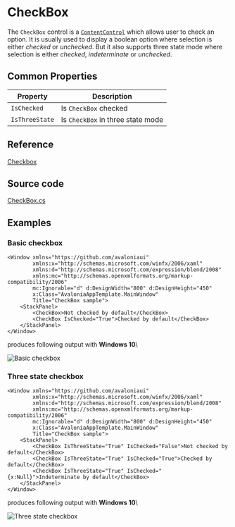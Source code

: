 # CheckBox

The `CheckBox` control is a [`ContentControl`](https://docs.avaloniaui.net/docs/controls/contentcontrol) which allows user to check an option. It is usually used to display a boolean option where selection is either _checked_ or _unchecked_. But it also supports three state mode where selection is either _checked_, _indeterminate_ or _unchecked_.

## Common Properties

| Property       | Description                       |
| -------------- | --------------------------------- |
| `IsChecked`    | Is `CheckBox` checked             |
| `IsThreeState` | Is `CheckBox` in three state mode |

## Reference

[Checkbox](http://reference.avaloniaui.net/api/Avalonia.Controls/CheckBox/)

## Source code

[CheckBox.cs](https://github.com/AvaloniaUI/Avalonia/blob/master/src/Avalonia.Controls/CheckBox.cs)

## Examples

### Basic checkbox

```markup
<Window xmlns="https://github.com/avaloniaui"
        xmlns:x="http://schemas.microsoft.com/winfx/2006/xaml"
        xmlns:d="http://schemas.microsoft.com/expression/blend/2008"
        xmlns:mc="http://schemas.openxmlformats.org/markup-compatibility/2006"
        mc:Ignorable="d" d:DesignWidth="800" d:DesignHeight="450"
        x:Class="AvaloniaAppTemplate.MainWindow"
        Title="CheckBox sample">
    <StackPanel>
        <CheckBox>Not checked by default</CheckBox>
        <CheckBox IsChecked="True">Checked by default</CheckBox>
    </StackPanel>
</Window>
```

produces following output with **Windows 10**\


![Basic checkbox](../../.gitbook/assets/checkbox\_basic.png)

### Three state checkbox

```markup
<Window xmlns="https://github.com/avaloniaui"
        xmlns:x="http://schemas.microsoft.com/winfx/2006/xaml"
        xmlns:d="http://schemas.microsoft.com/expression/blend/2008"
        xmlns:mc="http://schemas.openxmlformats.org/markup-compatibility/2006"
        mc:Ignorable="d" d:DesignWidth="800" d:DesignHeight="450"
        x:Class="AvaloniaAppTemplate.MainWindow"
        Title="CheckBox sample">
    <StackPanel>
        <CheckBox IsThreeState="True" IsChecked="False">Not checked by default</CheckBox>
        <CheckBox IsThreeState="True" IsChecked="True">Checked by default</CheckBox>
        <CheckBox IsThreeState="True" IsChecked="{x:Null}">Indeterminate by default</CheckBox>
    </StackPanel>
</Window>
```

produces following output with **Windows 10**\


![Three state checkbox](../../.gitbook/assets/checkbox\_threestate.png)
